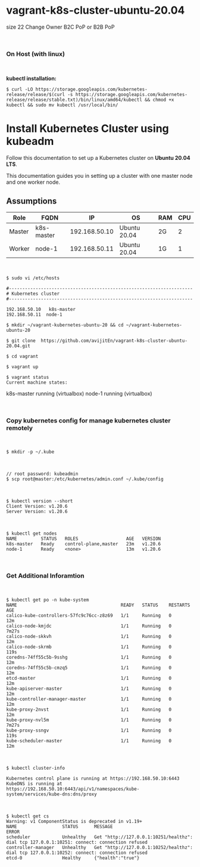# vagrant-k8s-cluster-ubuntu-20.04

size 22  Change Owner B2C PoP or B2B PoP





<br/>

### On Host (with linux)

<br/>

**kubectl installation:**

```
$ curl -LO https://storage.googleapis.com/kubernetes-release/release/$(curl -s https://storage.googleapis.com/kubernetes-release/release/stable.txt)/bin/linux/amd64/kubectl && chmod +x kubectl && sudo mv kubectl /usr/local/bin/
```

# Install Kubernetes Cluster using kubeadm
Follow this documentation to set up a Kubernetes cluster on __Ubuntu 20.04 LTS__.

This documentation guides you in setting up a cluster with one master node and one worker node.

## Assumptions
|Role|FQDN|IP|OS|RAM|CPU|
|----|----|----|----|----|----|
|Master|k8s-master|192.168.50.10|Ubuntu 20.04|2G|2|
|Worker|node-1|192.168.50.11|Ubuntu 20.04|1G|1|


<br/>

    $ sudo vi /etc/hosts

```
#---------------------------------------------------------------------
# Kubernetes cluster
#---------------------------------------------------------------------

192.168.50.10   k8s-master
192.168.50.11  node-1
```



    $ mkdir ~/vagrant-kubernetes-ubuntu-20 && cd ~/vagrant-kubernetes-ubuntu-20

    $ git clone  https://github.com/avijitEn/vagrant-k8s-cluster-ubuntu-20.04.git

    $ cd vagrant

    $ vagrant up

    $ vagrant status
    Current machine states:

   k8s-master                running (virtualbox)
   node-1                    running (virtualbox)

<br/>

### Copy kubernetes config for manage kubernetes cluster remotely

<br/>

    $ mkdir -p ~/.kube

<br/>

    // root password: kubeadmin
    $ scp root@master:/etc/kubernetes/admin.conf ~/.kube/config

<br/>

```
$ kubectl version --short
Client Version: v1.20.6
Server Version: v1.20.6
```

<br/>

```
$ kubectl get nodes
NAME         STATUS   ROLES                  AGE   VERSION
k8s-master   Ready    control-plane,master   23m   v1.20.6
node-1       Ready    <none>                 13m   v1.20.6

```

<br/>

### Get Additional Inforamtion

<br/>

```
$ kubectl get po -n kube-system
NAME                                       READY   STATUS    RESTARTS   AGE
calico-kube-controllers-57fc9c76cc-z8z69   1/1     Running   0          12m
calico-node-kmjdc                          1/1     Running   0          7m27s
calico-node-skkvh                          1/1     Running   0          12m
calico-node-skrmb                          1/1     Running   0          119s
coredns-74ff55c5b-9sshg                    1/1     Running   0          12m
coredns-74ff55c5b-cmzq5                    1/1     Running   0          12m
etcd-master                                1/1     Running   0          12m
kube-apiserver-master                      1/1     Running   0          12m
kube-controller-manager-master             1/1     Running   0          12m
kube-proxy-2nvst                           1/1     Running   0          12m
kube-proxy-nvl5m                           1/1     Running   0          7m27s
kube-proxy-ssngv                           1/1     Running   0          119s
kube-scheduler-master                      1/1     Running   0          12m
```

<br/>

```
$ kubectl cluster-info

Kubernetes control plane is running at https://192.168.50.10:6443
KubeDNS is running at https://192.168.50.10:6443/api/v1/namespaces/kube-system/services/kube-dns:dns/proxy

```

<br/>

```
$ kubectl get cs
Warning: v1 ComponentStatus is deprecated in v1.19+
NAME                 STATUS      MESSAGE                                                                                       ERROR
scheduler            Unhealthy   Get "http://127.0.0.1:10251/healthz": dial tcp 127.0.0.1:10251: connect: connection refused  
controller-manager   Unhealthy   Get "http://127.0.0.1:10252/healthz": dial tcp 127.0.0.1:10252: connect: connection refused  
etcd-0               Healthy     {"health":"true"}     
```

<br/>


